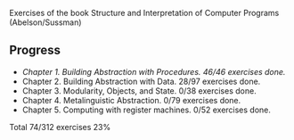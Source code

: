 Exercises of the book Structure and Interpretation of Computer Programs
(Abelson/Sussman)

Progress
--------

* *Chapter 1. Building Abstraction with Procedures. 46/46 exercises done.*
* Chapter 2. Building Abstraction with Data. 28/97 exercises done.
* Chapter 3. Modularity, Objects, and State. 0/38 exercises done.
* Chapter 4. Metalinguistic Abstraction. 0/79 exercises done.
* Chapter 5. Computing with register machines. 0/52 exercises done.

Total 74/312 exercises 23%
